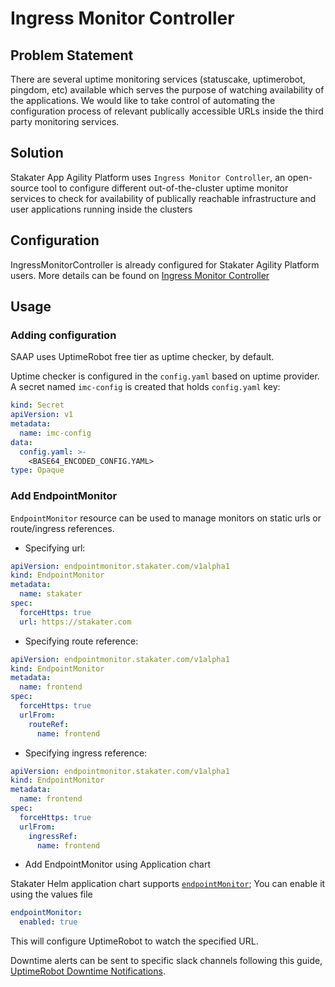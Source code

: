 # Ingress Monitor Controller

## Problem Statement

There are several uptime monitoring services (statuscake, uptimerobot, pingdom, etc) available which serves the purpose of watching availability of the applications. We would like to take control of automating the configuration process of relevant publically accessible URLs inside the third party monitoring services.

## Solution

Stakater App Agility Platform uses `Ingress Monitor Controller`, an open-source tool to configure different out-of-the-cluster uptime monitor services to check for availability of publically reachable infrastructure and user applications running inside the clusters

## Configuration

IngressMonitorController is already configured for Stakater Agility Platform users. More details can be found on [Ingress Monitor Controller](https://github.com/stakater/IngressMonitorController#-ingress-monitor-controller)

## Usage

### Adding configuration

SAAP uses UptimeRobot free tier as uptime checker, by default.

Uptime checker is configured in the `config.yaml` based on uptime provider.
A secret named
`imc-config` is created that holds `config.yaml` key:

```yaml
kind: Secret
apiVersion: v1
metadata:
  name: imc-config
data:
  config.yaml: >-
    <BASE64_ENCODED_CONFIG.YAML>
type: Opaque
```

### Add EndpointMonitor

`EndpointMonitor` resource can be used to manage monitors on static urls or route/ingress references.

- Specifying url:

```yaml
apiVersion: endpointmonitor.stakater.com/v1alpha1
kind: EndpointMonitor
metadata:
  name: stakater
spec:
  forceHttps: true
  url: https://stakater.com
```

- Specifying route reference:

```yaml
apiVersion: endpointmonitor.stakater.com/v1alpha1
kind: EndpointMonitor
metadata:
  name: frontend
spec:
  forceHttps: true
  urlFrom:
    routeRef:
      name: frontend
```

- Specifying ingress reference:

```yaml
apiVersion: endpointmonitor.stakater.com/v1alpha1
kind: EndpointMonitor
metadata:
  name: frontend
spec:
  forceHttps: true
  urlFrom:
    ingressRef:
      name: frontend
```

 - Add EndpointMonitor using Application chart

Stakater Helm application chart supports [`endpointMonitor`](https://github.com/stakater-charts/application/blob/master/application/values.yaml#L465-L475); You can enable it using the values file

```yaml
endpointMonitor:
  enabled: true
```

This will configure UptimeRobot to watch the specified URL. 

Downtime alerts can be sent to specific slack channels following this guide, [UptimeRobot Downtime Notifications](../monitoring-stack/downtime-notifications-uptimerobot.md).
